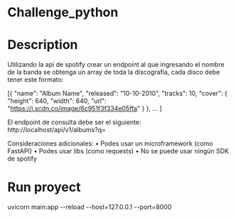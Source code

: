 # Challenge_python
# Description
Utilizando la api de spotify crear un endpoint al que ingresando el nombre de la banda se obtenga un array de toda la discografía, cada disco debe tener este formato:
 
[{
    "name": "Album Name",
    "released": "10-10-2010",
     "tracks": 10,
     "cover": {
         "height": 640,
         "width": 640,
         "url": "https://i.scdn.co/image/6c951f3f334e05ffa"
     }
},
  ...
]
 
El endpoint de consulta debe ser el siguiente: http://localhost/api/v1/albums?q=<band-name>

Consideraciones adicionales:
• Podes usar un microframework (como FastAPI)
• Podes usar libs (como requests)
• No se puede usar ningún SDK de spotify

# Run proyect
uvicorn main:app --reload --host=127.0.0.1 --port=8000
